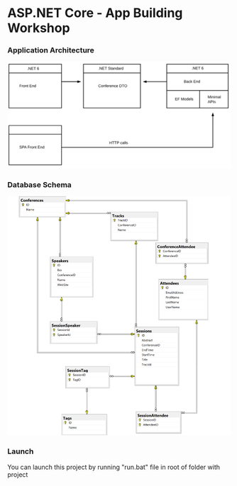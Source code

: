 # ASP.NET Core - App Building Workshop


### Application Architecture

![Architecture Diagram](/docs/architecture-diagram.svg)

### Database Schema

![Database Schema Diagram](/docs/conference-planner-db-diagram.png)

### Launch
You can launch this project by running "run.bat" file in root of folder with project